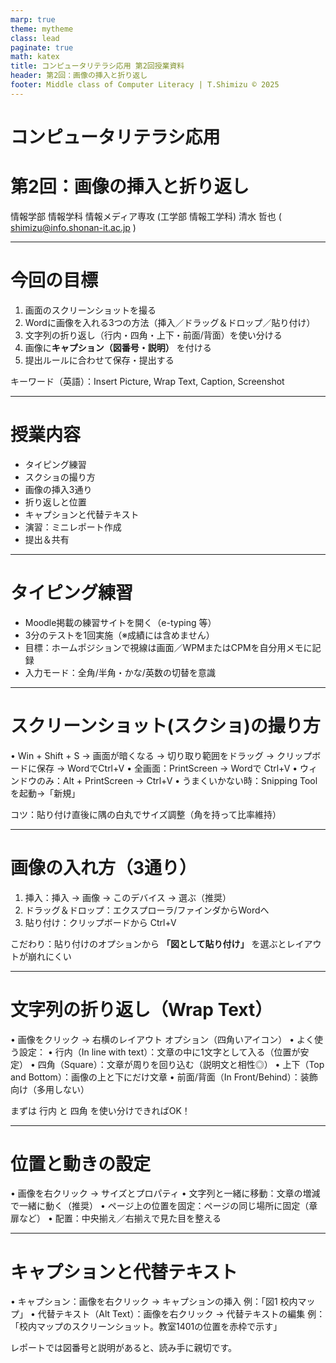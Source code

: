 ```yaml
---
marp: true
theme: mytheme
class: lead
paginate: true
math: katex
title: コンピュータリテラシ応用 第2回授業資料
header: 第2回：画像の挿入と折り返し
footer: Middle class of Computer Literacy | T.Shimizu © 2025
---
```


# コンピュータリテラシ応用
# 第2回：画像の挿入と折り返し

情報学部 情報学科 情報メディア専攻
(工学部 情報工学科)
清水 哲也 ( shimizu@info.shonan-it.ac.jp )

---

# 今回の目標
1.	画面のスクリーンショットを撮る
2.	Wordに画像を入れる3つの方法（挿入／ドラッグ＆ドロップ／貼り付け）
3.	文字列の折り返し（行内・四角・上下・前面/背面）を使い分ける
4.	画像に**キャプション（図番号・説明）** を付ける
5.	提出ルールに合わせて保存・提出する

キーワード（英語）：Insert Picture, Wrap Text, Caption, Screenshot

---

# 授業内容
- タイピング練習
- スクショの撮り方
- 画像の挿入3通り
- 折り返しと位置
- キャプションと代替テキスト
- 演習：ミニレポート作成
- 提出＆共有

---

# タイピング練習

- Moodle掲載の練習サイトを開く（e-typing 等）
- 3分のテストを1回実施（※成績には含めません）
- 目標：ホームポジションで視線は画面／WPMまたはCPMを自分用メモに記録
- 入力モード：全角/半角・かな/英数の切替を意識

---

# スクリーンショット(スクショ)の撮り方
• Win + Shift + S → 画面が暗くなる → 切り取り範囲をドラッグ
    → クリップボードに保存 → WordでCtrl+V
• 全画面：PrintScreen → Wordで Ctrl+V
• ウィンドウのみ：Alt + PrintScreen → Ctrl+V
• うまくいかない時：Snipping Tool を起動→「新規」

コツ：貼り付け直後に隅の白丸でサイズ調整（角を持って比率維持）

---

# 画像の入れ方（3通り）
1.	挿入：挿入 → 画像 → このデバイス → 選ぶ（推奨）
2.	ドラッグ＆ドロップ：エクスプローラ/ファインダからWordへ
3.	貼り付け：クリップボードから Ctrl+V

こだわり：貼り付けのオプションから **「図として貼り付け」** を選ぶとレイアウトが崩れにくい

---

# 文字列の折り返し（Wrap Text）
•	画像をクリック → 右横のレイアウト オプション（四角いアイコン）
•	よく使う設定：
•	行内（In line with text）：文章の中に1文字として入る（位置が安定）
•	四角（Square）：文章が周りを回り込む（説明文と相性◎）
•	上下（Top and Bottom）：画像の上と下にだけ文章
•	前面/背面（In Front/Behind）：装飾向け（多用しない）

まずは 行内 と 四角 を使い分けできればOK！

---

# 位置と動きの設定
•	画像を右クリック → サイズとプロパティ
•	文字列と一緒に移動：文章の増減で一緒に動く（推奨）
•	ページ上の位置を固定：ページの同じ場所に固定（章扉など）
•	配置：中央揃え／右揃えで見た目を整える

---

# キャプションと代替テキスト
•	キャプション：画像を右クリック → キャプションの挿入
例：「図1 校内マップ」
•	代替テキスト（Alt Text）：画像を右クリック → 代替テキストの編集
例：「校内マップのスクリーンショット。教室1401の位置を赤枠で示す」

レポートでは図番号と説明があると、読み手に親切です。
